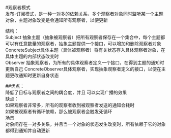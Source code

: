 #观察者模式  
发布-订阅模式，是一种一对多的依赖关系，多个观察者对象同时监听某一个主题对象，主题对象改变是会通知所有观察者，以便更新  

结构：  
    Subject 抽象主题（抽象被观察者）把所有观察者保存在一个集合中，每个主题都可以有任意数量的观察者，抽象主题提供一个接口，可以增加和删除观察者对象  
    ConcreteSubject具体主题（具体被观察者）将有关状态存入具体观察者对象，在具体主题的内部状态改变时  
    Observer 抽象观察者，为所有的具体观察者定义一个接口，在得到主题的通知时更新自己
    ConcreteObserver具体观察者，实现抽象观察者定义的接口，以便在主题更改通知时更新自身状态  

##优点：  
     降低了目标与观察者之间的耦合度，并且 可以实现广播的效果  
缺点：  
    如果观察者非常多，所有的观察者收到被观察者发送的通知会耗时  
    如果被观察者有循环依赖，那么被观察者会触发死循环    
场景  
    对象间存在一对多关系，并且当一个对象的状态发生改变时，所有依赖于它的对象都得到通知并自动更新  

